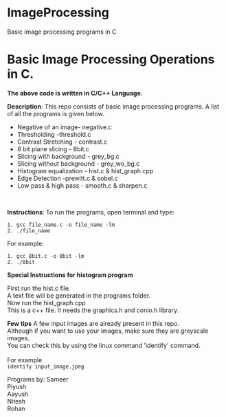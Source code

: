 # ImageProcessing
Basic image processing programs in C

# Basic Image Processing Operations in C.

**The above code is written in C/C++ Language.**

**Description**: This repo consists of basic image processing programs.
A list of all the programs is given below.
- Negative of an image- negative.c 
- Thresholding -threshold.c
- Contrast Stretching - contrast.c
- 8 bit plane slicing - 8bit.c
- Slicing with background - grey_bg.c
- Slicing without background - grey_wo_bg.c
- Histogram equalization - hist.c & hist_graph.cpp
- Edge Detection -prewitt.c & sobel.c
- Low pass & high pass - smooth.c & sharpen.c
<br/>

  **Instructions**: 
  To run the programs, open terminal and type:

    1. gcc file_name.c -o file_name -lm
    2. ./file_name
  
For example:

    1. gcc 8bit.c -o 8bit -lm
    2. ./8bit

**Special Instructions for histogram program**

First run the hist.c file.<br>
A text file will be generated in the programs folder.<br>
Now run the hist_graph.cpp<br>
This is a c++ file. It needs the graphics.h and conio.h library.<br>

**Few tips**
A few input images are already present in this repo.<br>
Although if you want to use your images, make sure they are greyscale images.<br>
You can check this by using the linux command 'identify' command.<br>
<br>
For example<br>
`identify input_image.jpeg`

Programs by:
Sameer <br>
Piyush <br>
Aayush <br>
Nitesh <br>
Rohan <br>
